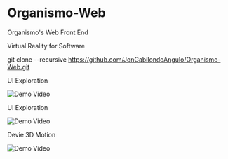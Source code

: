 # Organismo-Web
Organismo's Web Front End

Virtual Reality for Software


git clone --recursive https://github.com/JonGabilondoAngulo/Organismo-Web.git

UI Exploration

  ![Demo Video](https://j.gifs.com/zm2J1Y.gif)

UI Exploration

  ![Demo Video](https://j.gifs.com/k5Jv1Y.gif)

Devie 3D Motion

  ![Demo Video](https://j.gifs.com/wjYLBm.gif)



